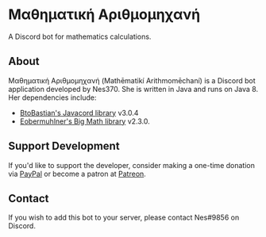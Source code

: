 # Μαθηματική Αριθμομηχανή
A Discord bot for mathematics calculations.

## About
Μαθηματική Αριθμομηχανή (Mathēmatikí Arithmomēchaní) is a Discord bot application developed by Nes370.
She is written in Java and runs on Java 8.
Her dependencies include:
- [BtoBastian's Javacord library](https://github.com/BtoBastian/Javacord/tree/v_3) v3.0.4
- [Eobermuhlner's Big Math library](https://github.com/eobermuhlner/big-math) v2.3.0.

## Support Development
If you'd like to support the developer, consider making a one-time donation via [PayPal](https://paypal.me/nes370) or become a patron at [Patreon](https://www.patreon.com/nes370).

## Contact
If you wish to add this bot to your server, please contact Nes#9856 on Discord.
